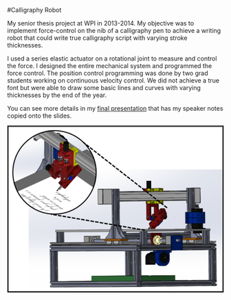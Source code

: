 #Calligraphy Robot

My senior thesis project at WPI in 2013-2014. My objective was to implement force-control on the nib of a calligraphy pen to achieve a writing robot that could write true calligraphy script with varying stroke thicknesses.

I used a series elastic actuator on a rotational joint to measure and control the force. I designed the entire mechanical system and programmed the force control. The position control programming was done by two grad students working on continuous velocity control. We did not achieve a true font but were able to draw some basic lines and curves with varying thicknesses by the end of the year.

You can see more details in my [final presentation](Sensitive_Calligraphy_Robot_Final_Presentation.ppsx) that has my speaker notes copied onto the slides.

![CAD model of the robot](Calligraphy_Robot.png)